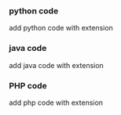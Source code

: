 ### python code
add python code with extension
### java code
add java code with extension
### PHP code
add php code with extension
